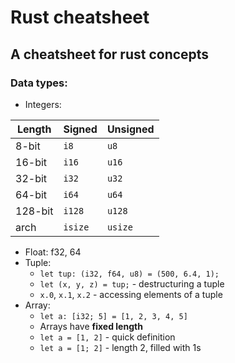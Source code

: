 # Rust cheatsheet
## A cheatsheet for rust concepts

### Data types:
 - Integers:

| Length  | Signed  | Unsigned |
|---------|---------|----------|
| 8-bit   | `i8`    | `u8`     |
| 16-bit  | `i16`   | `u16`    |
| 32-bit  | `i32`   | `u32`    |
| 64-bit  | `i64`   | `u64`    |
| 128-bit | `i128`  | `u128`   |
| arch    | `isize` | `usize`  |

 - Float: f32, 64 
 - Tuple:
   - `let tup: (i32, f64, u8) = (500, 6.4, 1);`
   - `let (x, y, z) = tup;` - destructuring a tuple
   - `x.0`, `x.1`, `x.2` - accessing elements of a tuple
 - Array:
   - `let a: [i32; 5] = [1, 2, 3, 4, 5]`
   - Arrays have **fixed length**
   - `let a = [1, 2]` - quick definition
   - `let a = [1; 2]` - length 2, filled with 1s

